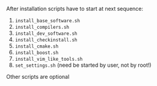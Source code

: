 After installation scripts have to start at next sequence:
  1. `install_base_software.sh`
  2. `install_compilers.sh`
  3. `install_dev_software.sh`
  4. `install_checkinstall.sh`
  5. `install_cmake.sh`
  6. `install_boost.sh`
  7. `install_vim_like_tools.sh`
  8. `set_settings.sh` (need be started by user, not by root!)

Other scripts are optional
